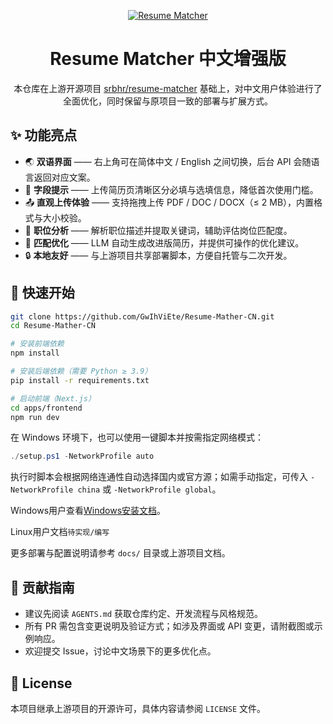 <div align="center">

[![Resume Matcher](assets/page_2.png)](https://www.resumematcher.fyi)

# Resume Matcher 中文增强版

本仓库在上游开源项目 [srbhr/resume-matcher](https://github.com/srbhr/resume-matcher) 基础上，对中文用户体验进行了全面优化，同时保留与原项目一致的部署与扩展方式。

</div>

## ✨ 功能亮点

- 🌏 **双语界面** —— 右上角可在简体中文 / English 之间切换，后台 API 会随语言返回对应文案。
- 📝 **字段提示** —— 上传简历页清晰区分必填与选填信息，降低首次使用门槛。
- 📤 **直观上传体验** —— 支持拖拽上传 PDF / DOC / DOCX（≤ 2 MB），内置格式与大小校验。
- 🧠 **职位分析** —— 解析职位描述并提取关键词，辅助评估岗位匹配度。
- 🎯 **匹配优化** —— LLM 自动生成改进版简历，并提供可操作的优化建议。
- 🔒 **本地友好** —— 与上游项目共享部署脚本，方便自托管与二次开发。

## 🚀 快速开始

```bash
git clone https://github.com/GwIhViEte/Resume-Mather-CN.git
cd Resume-Mather-CN

# 安装前端依赖
npm install

# 安装后端依赖（需要 Python ≥ 3.9）
pip install -r requirements.txt

# 启动前端（Next.js）
cd apps/frontend
npm run dev
```

在 Windows 环境下，也可以使用一键脚本并按需指定网络模式：

```powershell
./setup.ps1 -NetworkProfile auto
```

执行时脚本会根据网络连通性自动选择国内或官方源；如需手动指定，可传入 `-NetworkProfile china` 或 `-NetworkProfile global`。

Windows用户查看[Windows安装文档](Setup-Windows.md)。

Linux用户文档`待实现/编写`

更多部署与配置说明请参考 `docs/` 目录或上游项目文档。

## 🤝 贡献指南

- 建议先阅读 `AGENTS.md` 获取仓库约定、开发流程与风格规范。
- 所有 PR 需包含变更说明及验证方式；如涉及界面或 API 变更，请附截图或示例响应。
- 欢迎提交 Issue，讨论中文场景下的更多优化点。

## 📄 License

本项目继承上游项目的开源许可，具体内容请参阅 `LICENSE` 文件。
